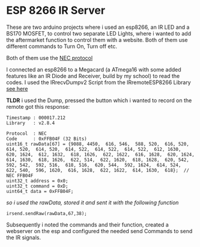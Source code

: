 # ESP 8266 IR Server
These are two arduino projects where i used an esp8266, an IR LED and a BS170 MOSFET, to control two separate LED Lights, where i wanted to add the aftermarket function to control them with a website.
Both of them use different commands to Turn On, Turn off etc. 

Both of them use the [NEC protocol](https://www.sbprojects.net/knowledge/ir/nec.php)

I connected an esp8266 to a Megacard (a ATmega16 with some added features like an IR Diode and Receiver, build by my school) to read the codes. I used the IRrecvDumpv2 Script from the IRremoteESP8266 Library  [see here](https://github.com/basti-debug/esp8266IRServer/blob/main/IRrecvDumpV2/IRrecvDumpV2.ino)

**TLDR** i used the Dump, pressed the button which i wanted to record on the remote got this response:

```
Timestamp : 000017.212
Library   : v2.8.4

Protocol  : NEC
Code      : 0xFFB04F (32 Bits)
uint16_t rawData[67] = {9088, 4450,  616, 546,  588, 520,  616, 520,  614, 520,  614, 520,  614, 522,  614, 522,  614, 522,  612, 1630,  620, 1624,  612, 1632,  618, 1626,  622, 1622,  616, 1628,  620, 1624,  614, 1630,  618, 1626,  622, 514,  622, 1620,  618, 1628,  620, 542,  592, 542,  592, 516,  618, 516,  620, 544,  592, 1624,  614, 524,  622, 540,  596, 1620,  616, 1628,  622, 1622,  614, 1630,  618};  // NEC FFB04F
uint32_t address = 0x0;
uint32_t command = 0xD;
uint64_t data = 0xFFB04F;
```
*so i used the rawData, stored it and sent it with the following function*

```
irsend.sendRaw(rawData,67,38); 
```

Subsequently i noted the commands and their function, created a webserver on the esp and configured the needed send Commands to send the IR signals. 






